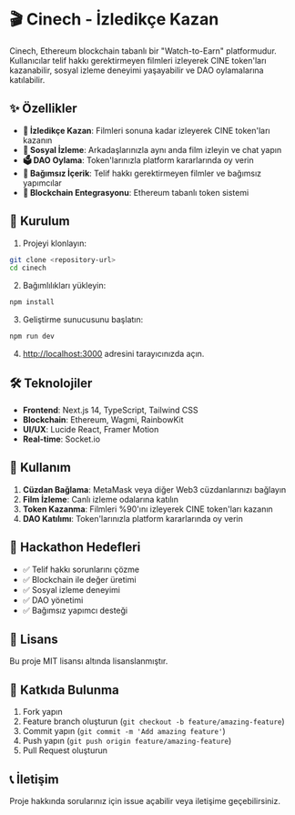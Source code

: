 # 🎬 Cinech - İzledikçe Kazan

Cinech, Ethereum blockchain tabanlı bir "Watch-to-Earn" platformudur. Kullanıcılar telif hakkı gerektirmeyen filmleri izleyerek CINE token'ları kazanabilir, sosyal izleme deneyimi yaşayabilir ve DAO oylamalarına katılabilir.

## ✨ Özellikler

- **🎥 İzledikçe Kazan**: Filmleri sonuna kadar izleyerek CINE token'ları kazanın
- **👥 Sosyal İzleme**: Arkadaşlarınızla aynı anda film izleyin ve chat yapın
- **🗳️ DAO Oylama**: Token'larınızla platform kararlarında oy verin
- **🎨 Bağımsız İçerik**: Telif hakkı gerektirmeyen filmler ve bağımsız yapımcılar
- **🔗 Blockchain Entegrasyonu**: Ethereum tabanlı token sistemi

## 🚀 Kurulum

1. Projeyi klonlayın:
```bash
git clone <repository-url>
cd cinech
```

2. Bağımlılıkları yükleyin:
```bash
npm install
```

3. Geliştirme sunucusunu başlatın:
```bash
npm run dev
```

4. [http://localhost:3000](http://localhost:3000) adresini tarayıcınızda açın.

## 🛠️ Teknolojiler

- **Frontend**: Next.js 14, TypeScript, Tailwind CSS
- **Blockchain**: Ethereum, Wagmi, RainbowKit
- **UI/UX**: Lucide React, Framer Motion
- **Real-time**: Socket.io

## 📱 Kullanım

1. **Cüzdan Bağlama**: MetaMask veya diğer Web3 cüzdanlarınızı bağlayın
2. **Film İzleme**: Canlı izleme odalarına katılın
3. **Token Kazanma**: Filmleri %90'ını izleyerek CINE token'ları kazanın
4. **DAO Katılımı**: Token'larınızla platform kararlarında oy verin

## 🎯 Hackathon Hedefleri

- ✅ Telif hakkı sorunlarını çözme
- ✅ Blockchain ile değer üretimi
- ✅ Sosyal izleme deneyimi
- ✅ DAO yönetimi
- ✅ Bağımsız yapımcı desteği

## 📄 Lisans

Bu proje MIT lisansı altında lisanslanmıştır.

## 🤝 Katkıda Bulunma

1. Fork yapın
2. Feature branch oluşturun (`git checkout -b feature/amazing-feature`)
3. Commit yapın (`git commit -m 'Add amazing feature'`)
4. Push yapın (`git push origin feature/amazing-feature`)
5. Pull Request oluşturun

## 📞 İletişim

Proje hakkında sorularınız için issue açabilir veya iletişime geçebilirsiniz.
